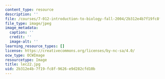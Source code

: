 ```yaml
---
content_type: resource
description: ''
file: /courses/7-012-introduction-to-biology-fall-2004/2b312e4b7f19fc8f9626e9d282cfd10b_lec22.jpg
file_type: image/jpeg
image_metadata:
  caption: ''
  credit: ''
  image-alt: ''
learning_resource_types: []
license: https://creativecommons.org/licenses/by-nc-sa/4.0/
ocw_type: OCWImage
resourcetype: Image
title: lec22.jpg
uid: 2b312e4b-7f19-fc8f-9626-e9d282cfd10b
---
```

